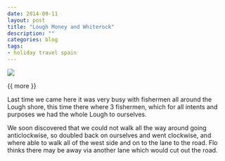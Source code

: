 ```yaml
---
date: 2014-09-11
layout: post
title: "Lough Money and Whiterock"
description: ""
categories: blog 
tags:
- holiday travel spain  
---
```


<!--start excerpt-->
![](/images/2014/2014-09-11-lough-money-and-whiterock.jpg)

{{ more }}

Last time we came here it was very busy with fishermen all around the Lough shore, this time there where 3 fishermen, which for all intents and purposes we had the whole Lough to ourselves.

We soon discovered that we could not walk all the way around going anticlockwise, so doubled back on ourselves and went clockwise, and where able to walk all of the west side and on to the lane to the road. Flo thinks there may be away via another lane which would cut out the road.
